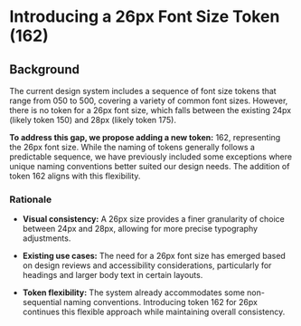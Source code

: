 # Introducing a 26px Font Size Token (162)

## Background

The current design system includes a sequence of font size tokens that range from 050 to 500, covering a variety of common font sizes. However, there is no token for a 26px font size, which falls between the existing 24px (likely token 150) and 28px (likely token 175).

**To address this gap, we propose adding a new token:** 162, representing the 26px font size. While the naming of tokens generally follows a predictable sequence, we have previously included some exceptions where unique naming conventions better suited our design needs. The addition of token 162 aligns with this flexibility.

### Rationale

- **Visual consistency:** A 26px size provides a finer granularity of choice between 24px and 28px, allowing for more precise typography adjustments.

- **Existing use cases:** The need for a 26px font size has emerged based on design reviews and accessibility considerations, particularly for headings and larger body text in certain layouts.

- **Token flexibility:** The system already accommodates some non-sequential naming conventions. Introducing token 162 for 26px continues this flexible approach while maintaining overall consistency.
